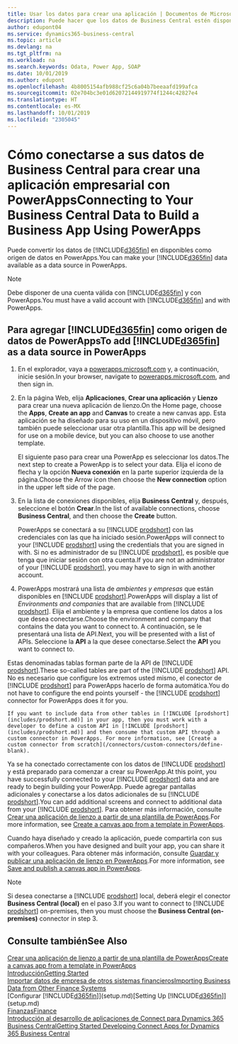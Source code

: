 ```yaml
---
title: Usar los datos para crear una aplicación | Documentos de Microsoft
description: Puede hacer que los datos de Business Central estén disponibles como un origen de datos y especificar una URL de OData de sus servicios web para crear una aplicación empresarial con PowerApps.
author: edupont04
ms.service: dynamics365-business-central
ms.topic: article
ms.devlang: na
ms.tgt_pltfrm: na
ms.workload: na
ms.search.keywords: Odata, Power App, SOAP
ms.date: 10/01/2019
ms.author: edupont
ms.openlocfilehash: 4b8005154afb988cf25c6a04b7beeaafd199afca
ms.sourcegitcommit: 02e704bc3e01d62072144919774f1244c42827e4
ms.translationtype: HT
ms.contentlocale: es-MX
ms.lasthandoff: 10/01/2019
ms.locfileid: "2305045"
---
```

# <a name="connecting-to-your-business-central-data-to-build-a-business-app-using-powerapps"></a><span data-ttu-id="32764-103">Cómo conectarse a sus datos de Business Central para crear una aplicación empresarial con PowerApps</span><span class="sxs-lookup"><span data-stu-id="32764-103">Connecting to Your Business Central Data to Build a Business App Using PowerApps</span></span>
<span data-ttu-id="32764-104">Puede convertir los datos de [!INCLUDE[d365fin](includes/d365fin_md.md)] en disponibles como origen de datos en PowerApps.</span><span class="sxs-lookup"><span data-stu-id="32764-104">You can make your [!INCLUDE[d365fin](includes/d365fin_md.md)] data available as a data source in PowerApps.</span></span>  

> [!NOTE]  
>   <span data-ttu-id="32764-105">Debe disponer de una cuenta válida con [!INCLUDE[d365fin](includes/d365fin_md.md)] y con PowerApps.</span><span class="sxs-lookup"><span data-stu-id="32764-105">You must have a valid account with [!INCLUDE[d365fin](includes/d365fin_md.md)] and with PowerApps.</span></span>  

## <a name="to-add-included365finincludesd365fin_mdmd-as-a-data-source-in-powerapps"></a><span data-ttu-id="32764-106">Para agregar [!INCLUDE[d365fin](includes/d365fin_md.md)] como origen de datos de PowerApps</span><span class="sxs-lookup"><span data-stu-id="32764-106">To add [!INCLUDE[d365fin](includes/d365fin_md.md)] as a data source in PowerApps</span></span>
1. <span data-ttu-id="32764-107">En el explorador, vaya a [powerapps.microsoft.com](https://powerapps.microsoft.com/en-us/) y, a continuación, inicie sesión.</span><span class="sxs-lookup"><span data-stu-id="32764-107">In your browser, navigate to [powerapps.microsoft.com](https://powerapps.microsoft.com/en-us/), and then sign in.</span></span>
2. <span data-ttu-id="32764-108">En la página Web, elija **Aplicaciones**, **Crear una aplicación** y **Lienzo** para crear una nueva aplicación de lienzo.</span><span class="sxs-lookup"><span data-stu-id="32764-108">On the Home page, choose the **Apps**, **Create an app** and **Canvas** to create a new canvas app.</span></span> <span data-ttu-id="32764-109">Esta aplicación se ha diseñado para su uso en un dispositivo móvil, pero también puede seleccionar usar otra plantilla.</span><span class="sxs-lookup"><span data-stu-id="32764-109">This app will be designed for use on a mobile device, but you can also choose to use another template.</span></span>

    <span data-ttu-id="32764-110">El siguiente paso para crear una PowerApp es seleccionar los datos.</span><span class="sxs-lookup"><span data-stu-id="32764-110">The next step to create a PowerApp is to select your data.</span></span> <span data-ttu-id="32764-111">Elija el icono de flecha y la opción **Nueva conexión** en la parte superior izquierda de la página.</span><span class="sxs-lookup"><span data-stu-id="32764-111">Choose the Arrow icon then choose the **New connection** option in the upper left side of the page.</span></span>
3. <span data-ttu-id="32764-112">En la lista de conexiones disponibles, elija **Business Central** y, después, seleccione el botón **Crear**.</span><span class="sxs-lookup"><span data-stu-id="32764-112">In the list of available connections, choose **Business Central**, and then choose the **Create** button.</span></span>

    <span data-ttu-id="32764-113">PowerApps se conectará a su [!INCLUDE [prodshort](includes/prodshort.md)] con las credenciales con las que ha iniciado sesión.</span><span class="sxs-lookup"><span data-stu-id="32764-113">PowerApps will connect to your [!INCLUDE [prodshort](includes/prodshort.md)] using the credentials that you are signed in with.</span></span> <span data-ttu-id="32764-114">Si no es administrador de su [!INCLUDE [prodshort](includes/prodshort.md)], es posible que tenga que iniciar sesión con otra cuenta.</span><span class="sxs-lookup"><span data-stu-id="32764-114">If you are not an administrator of your [!INCLUDE [prodshort](includes/prodshort.md)], you may have to sign in with another account.</span></span>  

4.  <span data-ttu-id="32764-115">PowerApps mostrará una lista de *ambientes y empresas* que están disponibles en [!INCLUDE [prodshort](includes/prodshort.md)].</span><span class="sxs-lookup"><span data-stu-id="32764-115">PowerApps will display a list of *Environments and companies* that are available from [!INCLUDE [prodshort](includes/prodshort.md)].</span></span> <span data-ttu-id="32764-116">Elija el ambiente y la empresa que contiene los datos a los que desea conectarse.</span><span class="sxs-lookup"><span data-stu-id="32764-116">Choose the environment and company that contains the data you want to connect to.</span></span> <span data-ttu-id="32764-117">A continuación, se le presentará una lista de API.</span><span class="sxs-lookup"><span data-stu-id="32764-117">Next, you will be presented with a list of APIs.</span></span> <span data-ttu-id="32764-118">Seleccione la **API** a la que desee conectarse.</span><span class="sxs-lookup"><span data-stu-id="32764-118">Select the **API** you want to connect to.</span></span>

<span data-ttu-id="32764-119">Estas denominadas tablas forman parte de la API de [!INCLUDE [prodshort](includes/prodshort.md)].</span><span class="sxs-lookup"><span data-stu-id="32764-119">These so-called tables are part of the [!INCLUDE [prodshort](includes/prodshort.md)] API.</span></span> <span data-ttu-id="32764-120">No es necesario que configure los extremos usted mismo, el conector de [!INCLUDE [prodshort](includes/prodshort.md)] para PowerApps hacerlo de forma automática.</span><span class="sxs-lookup"><span data-stu-id="32764-120">You do not have to configure the end points yourself - the [!INCLUDE [prodshort](includes/prodshort.md)] connector for PowerApps does it for you.</span></span>  

    If you want to include data from other tables in [!INCLUDE [prodshort](includes/prodshort.md)] in your app, then you must work with a developer to define a custom API in [!INCLUDE [prodshort](includes/prodshort.md)] and then consume that custom API through a custom connector in PowerApps. For more information, see [Create a custom connector from scratch](/connectors/custom-connectors/define-blank).  

<span data-ttu-id="32764-121">Ya se ha conectado correctamente con los datos de [!INCLUDE [prodshort](includes/prodshort.md)] y está preparado para comenzar a crear su PowerApp.</span><span class="sxs-lookup"><span data-stu-id="32764-121">At this point, you have successfully connected to your [!INCLUDE [prodshort](includes/prodshort.md)] data and are ready to begin building your PowerApp.</span></span> <span data-ttu-id="32764-122">Puede agregar pantallas adicionales y conectarse a los datos adicionales de su [!INCLUDE [prodshort](includes/prodshort.md)].</span><span class="sxs-lookup"><span data-stu-id="32764-122">You can add additional screens and connect to additional data from your [!INCLUDE [prodshort](includes/prodshort.md)].</span></span> <span data-ttu-id="32764-123">Para obtener más información, consulte [Crear una aplicación de lienzo a partir de una plantilla de PowerApps](/powerapps/maker/canvas-apps/get-started-test-drive).</span><span class="sxs-lookup"><span data-stu-id="32764-123">For more information, see [Create a canvas app from a template in PowerApps](/powerapps/maker/canvas-apps/get-started-test-drive).</span></span>  

<span data-ttu-id="32764-124">Cuando haya diseñado y creado la aplicación, puede compartirla con sus compañeros.</span><span class="sxs-lookup"><span data-stu-id="32764-124">When you have designed and built your app, you can share it with your colleagues.</span></span> <span data-ttu-id="32764-125">Para obtener más información, consulte [Guardar y publicar una aplicación de lienzo en PowerApps](/powerapps/maker/canvas-apps/save-publish-app).</span><span class="sxs-lookup"><span data-stu-id="32764-125">For more information, see [Save and publish a canvas app in PowerApps](/powerapps/maker/canvas-apps/save-publish-app).</span></span>  

> [!NOTE]
> <span data-ttu-id="32764-126">Si desea conectarse a [!INCLUDE [prodshort](includes/prodshort.md)] local, deberá elegir el conector **Business Central (local)** en el paso 3.</span><span class="sxs-lookup"><span data-stu-id="32764-126">If you want to connect to [!INCLUDE [prodshort](includes/prodshort.md)] on-premises, then you must choose the **Business Central (on-premises)** connector in step 3.</span></span>  

## <a name="see-also"></a><span data-ttu-id="32764-127">Consulte también</span><span class="sxs-lookup"><span data-stu-id="32764-127">See Also</span></span>

[<span data-ttu-id="32764-128">Crear una aplicación de lienzo a partir de una plantilla de PowerApps</span><span class="sxs-lookup"><span data-stu-id="32764-128">Create a canvas app from a template in PowerApps</span></span>](/powerapps/maker/canvas-apps/get-started-test-drive)  
[<span data-ttu-id="32764-129">Introducción</span><span class="sxs-lookup"><span data-stu-id="32764-129">Getting Started</span></span>](product-get-started.md)  
[<span data-ttu-id="32764-130">Importar datos de empresa de otros sistemas financieros</span><span class="sxs-lookup"><span data-stu-id="32764-130">Importing Business Data from Other Finance Systems</span></span>](across-import-data-configuration-packages.md)  
<span data-ttu-id="32764-131">[Configurar [!INCLUDE[d365fin](includes/d365fin_md.md)]](setup.md)</span><span class="sxs-lookup"><span data-stu-id="32764-131">[Setting Up [!INCLUDE[d365fin](includes/d365fin_md.md)]](setup.md)</span></span>  
[<span data-ttu-id="32764-132">Finanzas</span><span class="sxs-lookup"><span data-stu-id="32764-132">Finance</span></span>](finance.md)  
[<span data-ttu-id="32764-133">Introducción al desarrollo de aplicaciones de Connect para Dynamics 365 Business Central</span><span class="sxs-lookup"><span data-stu-id="32764-133">Getting Started Developing Connect Apps for Dynamics 365 Business Central</span></span>](/dynamics365/business-central/dev-itpro/developer/devenv-develop-connect-apps)  
